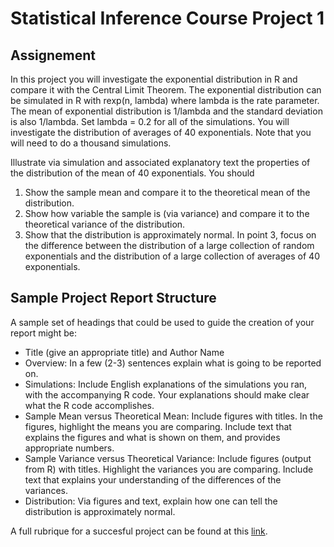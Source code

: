 # Statistical Inference Course Project 1

## Assignement
In this project you will investigate the exponential distribution in R and compare it with the Central Limit Theorem. The exponential distribution can be simulated in R with rexp(n, lambda) where lambda is the rate parameter. The mean of exponential distribution is 1/lambda and the standard deviation is also 1/lambda. Set lambda = 0.2 for all of the simulations. You will investigate the distribution of averages of 40 exponentials. Note that you will need to do a thousand simulations.

Illustrate via simulation and associated explanatory text the properties of the distribution of the mean of 40 exponentials. You should

1. Show the sample mean and compare it to the theoretical mean of the distribution.
2. Show how variable the sample is (via variance) and compare it to the theoretical variance of the distribution.
3. Show that the distribution is approximately normal.
In point 3, focus on the difference between the distribution of a large collection of random exponentials and the distribution of a large collection of averages of 40 exponentials.


## Sample Project Report Structure
A sample set of headings that could be used to guide the creation of your report might be:

- Title (give an appropriate title) and Author Name
- Overview: In a few (2-3) sentences explain what is going to be reported on.
- Simulations: Include English explanations of the simulations you ran, with the accompanying R code. Your explanations should make clear what the R code accomplishes.
- Sample Mean versus Theoretical Mean: Include figures with titles. In the figures, highlight the means you are comparing. Include text that explains the figures and what is shown on them, and provides appropriate numbers.
- Sample Variance versus Theoretical Variance: Include figures (output from R) with titles. Highlight the variances you are comparing. Include text that explains your understanding of the differences of the variances.
- Distribution: Via figures and text, explain how one can tell the distribution is approximately normal.

A full rubrique for a succesful project can be found at this [link](https://github.com/lgreski/datasciencectacontent/blob/master/markdown/statinf-expDistChecklist.md).
